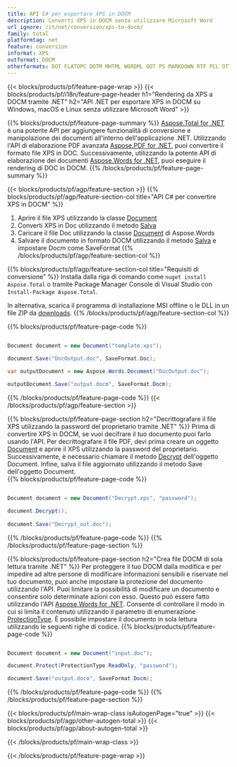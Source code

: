 ```yaml
---
title: API C# per esportare XPS in DOCM
description: Converti XPS in DOCM senza utilizzare Microsoft Word
url_ignore: /it/net/conversion/xps-to-docm/
family: total
platformtag: net
feature: conversion
informat: XPS
outformat: DOCM
otherformats: DOT FLATOPC DOTM MHTML WORDML ODT PS MARKDOWN RTF PCL OTT DOTX
---
```

{{< blocks/products/pf/feature-page-wrap >}}
{{< blocks/products/pf/i18n/feature-page-header h1="Rendering da XPS a DOCM tramite .NET" h2="API .NET per esportare XPS in DOCM su Windows, macOS e Linux senza utilizzare Microsoft Word" >}}

{{% blocks/products/pf/feature-page-summary %}}
[Aspose.Total for .NET](https://products.aspose.com/total/net/) è una potente API per aggiungere funzionalità di conversione e manipolazione dei documenti all'interno dell'applicazione .NET. Utilizzando l'API di elaborazione PDF avanzata [Aspose.PDF for .NET](https://products.aspose.com/pdf/net/), puoi convertire il formato file XPS in DOC. Successivamente, utilizzando la potente API di elaborazione dei documenti [Aspose.Words for .NET](https://products.aspose.com/words/net/), puoi eseguire il rendering di DOC in DOCM.
{{% /blocks/products/pf/feature-page-summary  %}}

{{< blocks/products/pf/agp/feature-section >}}
{{% blocks/products/pf/agp/feature-section-col title="API C# per convertire XPS in DOCM" %}}
1. Aprire il file XPS utilizzando la classe [Document](https://apiference.aspose.com/pdf/net/aspose.pdf/document)
2. Converti XPS in Doc utilizzando il metodo [Salva](https://apiference.aspose.com/pdf/net/aspose.pdf.document/save/methods/5)
3. Caricare il file Doc utilizzando la classe [Document](https://apiference.aspose.com/words/net/aspose.words/document) di Aspose.Words
4. Salvare il documento in formato DOCM utilizzando il metodo [Salva](https://apiference.aspose.com/words/net/aspose.words.document/save/methods/4) e impostare Docm come SaveFormat
{{% /blocks/products/pf/agp/feature-section-col %}}

{{% blocks/products/pf/agp/feature-section-col title="Requisiti di conversione" %}}
Installa dalla riga di comando come ```nuget install Aspose.Total``` o tramite Package Manager Console di Visual Studio con ```Install-Package Aspose.Total```.

In alternativa, scarica il programma di installazione MSI offline o le DLL in un file ZIP da [downloads](https://releases.aspose.com/total/net).
{{% /blocks/products/pf/agp/feature-section-col %}}

{{% blocks/products/pf/feature-page-code %}}

```cs

Document document = new Document("template.xps");
 
document.Save("DocOutput.doc", SaveFormat.Doc); 

var outputDocument = new Aspose.Words.Document("DocOutput.doc");

outputDocument.Save("output.docm", SaveFormat.Docm);   
```

{{% /blocks/products/pf/feature-page-code %}}
{{< /blocks/products/pf/agp/feature-section >}}

{{% blocks/products/pf/feature-page-section  h2="Decrittografare il file XPS utilizzando la password del proprietario tramite .NET" %}}
Prima di convertire XPS in DOCM, se vuoi decifrare il tuo documento puoi farlo usando l'API. Per decrittografare il file PDF, devi prima creare un oggetto [Document](https://apiference.aspose.com/pdf/net/aspose.pdf/document) e aprire il XPS utilizzando la password del proprietario. Successivamente, è necessario chiamare il metodo [Decrypt](https://apiference.aspose.com/pdf/net/aspose.pdf/document/methods/decrypt) dell'oggetto Document. Infine, salva il file aggiornato utilizzando il metodo Save dell'oggetto Document.  
{{% blocks/products/pf/feature-page-code %}}

```cs

Document document = new Document("Decrypt.xps", "password");

document.Decrypt();
 
document.Save("Decrypt_out.doc");
```

{{% /blocks/products/pf/feature-page-code  %}}
{{% /blocks/products/pf/feature-page-section %}}

{{% blocks/products/pf/feature-page-section  h2="Crea file DOCM di sola lettura tramite .NET" %}}
Per proteggere il tuo DOCM dalla modifica e per impedire ad altre persone di modificare informazioni sensibili e riservate nel tuo documento, puoi anche impostare la protezione del documento utilizzando l'API. Puoi limitare la possibilità di modificare un documento e consentire solo determinate azioni con esso. Questo può essere fatto utilizzando l'API [Aspose.Words for .NET](https://products.aspose.com/words/net/). Consente di controllare il modo in cui si limita il contenuto utilizzando il parametro di enumerazione [ProtectionType](https://apiference.aspose.com/words/net/aspose.words/protectiontype). È possibile impostare il documento in sola lettura utilizzando le seguenti righe di codice. 
{{% blocks/products/pf/feature-page-code %}}

```cs

Document document = new Document("input.doc");

document.Protect(ProtectionType.ReadOnly, "password");

document.Save("output.docm", SaveFormat.Docm);    
```

{{% /blocks/products/pf/feature-page-code  %}}
{{% /blocks/products/pf/feature-page-section %}}

{{< blocks/products/pf/main-wrap-class isAutogenPage="true" >}}
{{< blocks/products/pf/agp/other-autogen-total >}}
{{< blocks/products/pf/agp/about-autogen-total >}}

{{< /blocks/products/pf/main-wrap-class >}}

{{< /blocks/products/pf/feature-page-wrap >}}